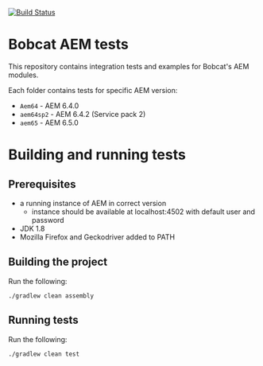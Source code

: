 [![Build Status](https://travis-ci.org/Cognifide/bobcat-aem-tests.svg?branch=master)](https://travis-ci.org/Cognifide/bobcat-aem-tests)
# Bobcat AEM tests
This repository contains integration tests and examples for Bobcat's AEM modules.

Each folder contains tests for specific AEM version:

- `Aem64` - AEM 6.4.0
- `aem64sp2` - AEM 6.4.2 (Service pack 2)
- `aem65` - AEM 6.5.0

# Building and running tests

## Prerequisites
- a running instance of AEM in correct version
    - instance should be available at localhost:4502 with default user and password
- JDK 1.8
- Mozilla Firefox and Geckodriver added to PATH

## Building the project
Run the following:
```
./gradlew clean assembly
```

## Running tests
Run the following:
```
./gradlew clean test
```
